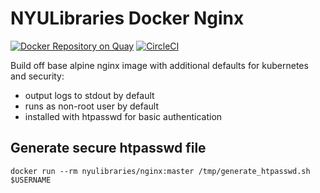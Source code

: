 # NYULibraries Docker Nginx

[![Docker Repository on Quay](https://quay.io/repository/nyulibraries/nginx/status "Docker Repository on Quay")](https://quay.io/repository/nyulibraries/nginx)
[![CircleCI](https://circleci.com/gh/NYULibraries/docker-nginx.svg?style=svg)](https://circleci.com/gh/NYULibraries/docker-nginx)

Build off base alpine nginx image with additional defaults for kubernetes and security:

- output logs to stdout by default
- runs as non-root user by default
- installed with htpasswd for basic authentication

## Generate secure htpasswd file

```
docker run --rm nyulibraries/nginx:master /tmp/generate_htpasswd.sh $USERNAME
```
